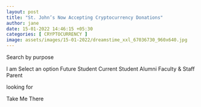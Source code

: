 ```yaml
---
layout: post
title: "St. John’s Now Accepting Cryptocurrency Donations"
author: jane 
date: 15-01-2022 14:46:15 +05:30 
categories: [ CRYPTOCURRENCY ] 
image: assets/images/15-01-2022/dreamstime_xxl_67036730_960x640.jpg
---
```

Search by purpose

I am Select an option Future Student Current Student Alumni Faculty & Staff Parent

looking for

Take Me There